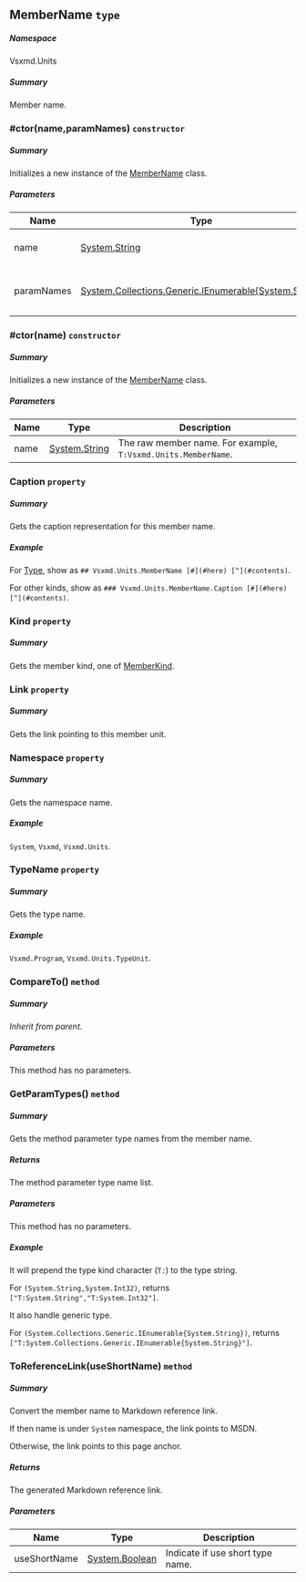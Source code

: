 <a name='T-Vsxmd-Units-MemberName'></a>
## MemberName `type`

##### Namespace

Vsxmd.Units

##### Summary

Member name.

<a name='M-Vsxmd-Units-MemberName-#ctor-System-String,System-Collections-Generic-IEnumerable{System-String}-'></a>
### #ctor(name,paramNames) `constructor`

##### Summary

Initializes a new instance of the [MemberName](#T-Vsxmd-Units-MemberName 'Vsxmd.Units.MemberName') class.

##### Parameters

| Name | Type | Description |
| ---- | ---- | ----------- |
| name | [System.String](http://msdn.microsoft.com/query/dev14.query?appId=Dev14IDEF1&l=EN-US&k=k:System.String 'System.String') | The raw member name. For example, `T:Vsxmd.Units.MemberName`. |
| paramNames | [System.Collections.Generic.IEnumerable{System.String}](http://msdn.microsoft.com/query/dev14.query?appId=Dev14IDEF1&l=EN-US&k=k:System.Collections.Generic.IEnumerable 'System.Collections.Generic.IEnumerable{System.String}') | The parameter names. It is only used when member kind is [Constructor](#F-Vsxmd-Units-MemberKind-Constructor 'Vsxmd.Units.MemberKind.Constructor') or [Method](#F-Vsxmd-Units-MemberKind-Method 'Vsxmd.Units.MemberKind.Method'). |

<a name='M-Vsxmd-Units-MemberName-#ctor-System-String-'></a>
### #ctor(name) `constructor`

##### Summary

Initializes a new instance of the [MemberName](#T-Vsxmd-Units-MemberName 'Vsxmd.Units.MemberName') class.

##### Parameters

| Name | Type | Description |
| ---- | ---- | ----------- |
| name | [System.String](http://msdn.microsoft.com/query/dev14.query?appId=Dev14IDEF1&l=EN-US&k=k:System.String 'System.String') | The raw member name. For example, `T:Vsxmd.Units.MemberName`. |

<a name='P-Vsxmd-Units-MemberName-Caption'></a>
### Caption `property`

##### Summary

Gets the caption representation for this member name.

##### Example

For [Type](#F-Vsxmd-Units-MemberKind-Type 'Vsxmd.Units.MemberKind.Type'), show as `## Vsxmd.Units.MemberName [#](#here) [^](#contents)`.

For other kinds, show as `### Vsxmd.Units.MemberName.Caption [#](#here) [^](#contents)`.

<a name='P-Vsxmd-Units-MemberName-Kind'></a>
### Kind `property`

##### Summary

Gets the member kind, one of [MemberKind](#T-Vsxmd-Units-MemberKind 'Vsxmd.Units.MemberKind').

<a name='P-Vsxmd-Units-MemberName-Link'></a>
### Link `property`

##### Summary

Gets the link pointing to this member unit.

<a name='P-Vsxmd-Units-MemberName-Namespace'></a>
### Namespace `property`

##### Summary

Gets the namespace name.

##### Example

`System`, `Vsxmd`, `Vsxmd.Units`.

<a name='P-Vsxmd-Units-MemberName-TypeName'></a>
### TypeName `property`

##### Summary

Gets the type name.

##### Example

`Vsxmd.Program`, `Vsxmd.Units.TypeUnit`.

<a name='M-Vsxmd-Units-MemberName-CompareTo-Vsxmd-Units-MemberName-'></a>
### CompareTo() `method`

##### Summary

*Inherit from parent.*

##### Parameters

This method has no parameters.

<a name='M-Vsxmd-Units-MemberName-GetParamTypes'></a>
### GetParamTypes() `method`

##### Summary

Gets the method parameter type names from the member name.

##### Returns

The method parameter type name list.

##### Parameters

This method has no parameters.

##### Example

It will prepend the type kind character (`T:`) to the type string.

For `(System.String,System.Int32)`, returns `["T:System.String","T:System.Int32"]`.

It also handle generic type.

For `(System.Collections.Generic.IEnumerable{System.String})`, returns `["T:System.Collections.Generic.IEnumerable{System.String}"]`.

<a name='M-Vsxmd-Units-MemberName-ToReferenceLink-System-Boolean-'></a>
### ToReferenceLink(useShortName) `method`

##### Summary

Convert the member name to Markdown reference link.

If then name is under `System` namespace, the link points to MSDN.

Otherwise, the link points to this page anchor.

##### Returns

The generated Markdown reference link.

##### Parameters

| Name | Type | Description |
| ---- | ---- | ----------- |
| useShortName | [System.Boolean](http://msdn.microsoft.com/query/dev14.query?appId=Dev14IDEF1&l=EN-US&k=k:System.Boolean 'System.Boolean') | Indicate if use short type name. |
